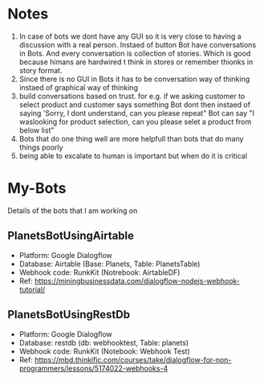 # Notes
1. In case of bots we dont have any GUI so it is very close to having a discussion with a real person. Instaed of button Bot have conversations in Bots. And every conversation is collection of stories. Which is good because himans are hardwired t think in stores or remember thionks in story format.
2. Since there is no GUI in Bots it has to be conversation way of thinking instaed of graphical way of thinking
3. build conversations based on trust. for e.g. if we asking customer to select product and customer says something Bot dont then instaed of saying 'Sorry, I dont understand, can you please repeat" Bot can say "I waslooking for product selection, can you please selet a product from below list"
4. Bots that do one thing well are more helpfull than bots that do many things poorly
5. being able to excalate to human is important but when do it is critical

# My-Bots

Details of the bots that I am working on

## PlanetsBotUsingAirtable
- Platform: Google Dialogflow
- Database: Airtable (Base: Planets, Table: PlanetsTable)
- Webhook code: RunkKit (Notrebook: AirtableDF)
- Ref: https://miningbusinessdata.com/dialogflow-nodejs-webhook-tutorial/

## PlanetsBotUsingRestDb
- Platform: Google Dialogflow
- Database: restdb (db: webhooktest, Table: planets)
- Webhook code: RunkKit (Notebook: Webhook Test)
- Ref: https://mbd.thinkific.com/courses/take/dialogflow-for-non-programmers/lessons/5174022-webhooks-4
